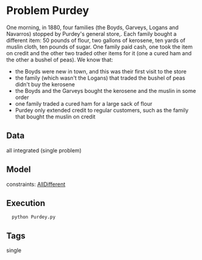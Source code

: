 # Problem Purdey

One morning, in 1880, four families (the Boyds, Garveys, Logans and Navarros) stopped by Purdey's general store,.
Each family bought a different item: 50 pounds of flour, two gallons of kerosene, ten yards of muslin cloth, ten pounds of sugar.
One family paid cash, one took the item on credit and the other two traded other items for it (one a cured ham and the other a bushel of peas).
We know that:
 - the Boyds were new in town, and this was their first visit to the store
 - the family (which wasn't the Logans) that traded the bushel of peas didn't buy the kerosene
 - the Boyds and the Garveys bought the kerosene and the muslin in some order
 - one family traded a cured ham for a large sack of flour
 - Purdey only extended credit to regular customers, such as the family that bought the muslin on credit

## Data
  all integrated (single problem)

## Model
  constraints: [AllDifferent](http://pycsp.org/documentation/constraints/AllDifferent)

## Execution
```
  python Purdey.py
```

## Tags
  single
